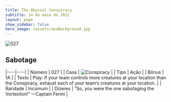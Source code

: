 ```yaml
---
title: The Abyssal Conspiracy
subtitle: 14 de maio de 2021
layout: page
show_sidebar: false
hero_image: /assets/aoaBackground.jpg
---
```


![027](https://cards-keyforge.s3.eu-north-1.amazonaws.com/media/en/tac/027.png)

## Sabotage

|----|----|
| Número | 027 |
| Casa | ![Conspiracy](https://raw.githubusercontent.com/cardsofkeyforge/cardsofkeyforge.github.io/master/rotk/conspiracy.png "Conspiracy") |
| Tipo | Ação |
| Bônus | 1A |
| Texto | Play: If your team controls more creatures at your location than the Conspiracy, exhaust each of your team’s creatures at your location. |
| Raridade | Incomum |
| Dizeres | “So, you were the one sabotaging the Vortexilon!” —Captain Fermi |
